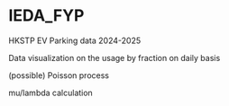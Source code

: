 # IEDA_FYP
HKSTP EV Parking data 2024-2025

Data visualization on the usage by fraction on daily basis

(possible) Poisson process

mu/lambda calculation

